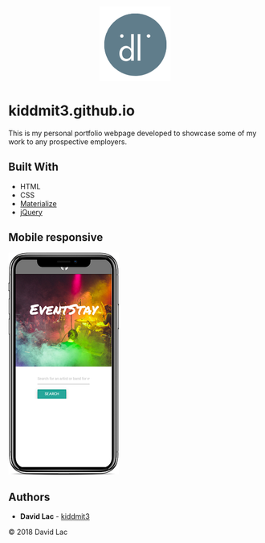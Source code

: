 <p align="center"><img src="./favicon-96x96.png" /></p>

# kiddmit3.github.io
This is my personal portfolio webpage developed to showcase some of my work to any prospective employers.  

## Built With

* HTML
* CSS
* [Materialize](https://github.com/Dogfalo/materialize)
* [jQuery](https://github.com/jquery/jquery)

## Mobile responsive

![Screenshot](https://raw.githubusercontent.com/kiddmit3/EventStay/master/assets/images/readme/iphonexmock.png)


## Authors

* **David Lac** - [kiddmit3](https://github.com/kiddmit3)

&copy; 2018 David Lac
